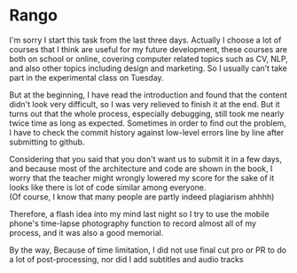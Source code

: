 # Rango

I'm sorry I start this task from the last three days.
Actually I choose a lot of courses that I think are useful for my future development, these courses are both on school or online, 
covering computer related topics such as CV, NLP, and also other topics including design and marketing. 
So I usually can’t take part in the experimental class on Tuesday.

But at the beginning, I have read the introduction and found that the content didn't look very difficult, 
so I was very relieved to finish it at the end.
But it turns out that the whole process, especially debugging, 
still took me nearly twice time as long as expected. 
Sometimes in order to find out the problem, I have to check the commit history against low-level errors line by line after submitting to github.


Considering that you said that you don't want us to submit it in a few days, 
and because most of the architecture and code are shown in the book, 
I worry that the teacher might wrongly lowered my score for the sake of it looks like there is lot of code similar among everyone.  
(Of course, I know that many people are partly indeed plagiarism ahhhh)

Therefore, a flash idea into my mind last night so I try to use the mobile phone's time-lapse photography function 
to record almost all of my process, and it was also a good memorial.

By the way, Because of time limitation, I did not use final cut pro or PR to do a lot of post-processing, 
nor did I add subtitles and audio tracks
